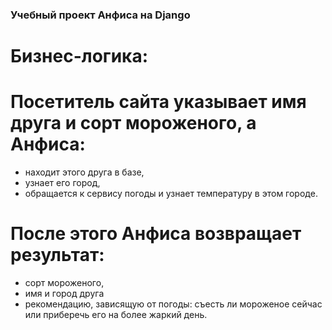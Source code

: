 ### Учебный проект Анфиса на  Django
# Бизнес-логика:
# Посетитель сайта указывает имя друга и сорт мороженого, а Анфиса:
* находит этого друга в базе,
* узнает его город,
* обращается к сервису погоды и узнает температуру в этом городе.
# После этого Анфиса возвращает результат:
* сорт мороженого,
* имя и город друга
* рекомендацию, зависящую от погоды: съесть ли мороженое сейчас или приберечь его на более жаркий день.
